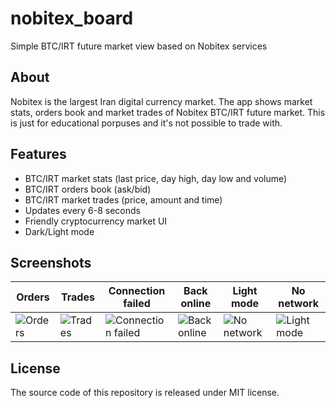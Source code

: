# nobitex_board
Simple BTC/IRT future market view based on Nobitex services

## About
Nobitex is the largest Iran digital currency market. The app shows market stats, orders book and market trades of Nobitex BTC/IRT future market. This is just for educational porpuses and it's not possible to trade with.

## Features
* BTC/IRT market stats (last price, day high, day low and volume)
* BTC/IRT orders book (ask/bid)
* BTC/IRT market trades (price, amount and time)
* Updates every 6-8 seconds
* Friendly cryptocurrency market UI
* Dark/Light mode

## Screenshots
Orders | Trades | Connection failed | Back online | Light mode | No network
------------ | ------------- | ------------ | ------------- | ------------ | -------------
![Orders](https://raw.githubusercontent.com/dastgerdi/nobitex_board/main/screenshots/screenshot_1_s.jpg) | ![Trades](https://raw.githubusercontent.com/dastgerdi/nobitex_board/main/screenshots/screenshot_2_s.jpg) | ![Connection failed](https://raw.githubusercontent.com/dastgerdi/nobitex_board/main/screenshots/screenshot_3_s.jpg) | ![Back online](https://raw.githubusercontent.com/dastgerdi/nobitex_board/main/screenshots/screenshot_4_s.jpg) | ![No network](https://raw.githubusercontent.com/dastgerdi/nobitex_board/main/screenshots/screenshot_5_s.jpg) | ![Light mode](https://raw.githubusercontent.com/dastgerdi/nobitex_board/main/screenshots/screenshot_6_s.jpg)
## License
The source code of this repository is released under MIT license.
